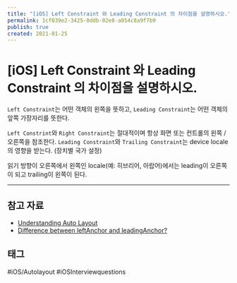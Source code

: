 ```yaml
---
title: "[iOS] Left Constraint 와 Leading Constraint 의 차이점을 설명하시오."
permalink: 1cf039e2-3425-0ddb-02e8-a054c8a9f7b9
publish: true
created: 2021-01-25
---
```


# \[iOS] Left Constraint 와 Leading Constraint 의 차이점을 설명하시오.

`Left Constraint`는 어떤 객체의 왼쪽을 뜻하고, `Leading Constraint`는 어떤 객체의 앞쪽 가장자리를 뜻한다.

`Left Constrint`와 `Right Constraint`는 절대적이며 항상 화면 또는 컨트롤의 왼쪽 / 오른쪽을 참조한다. `Leading Constraint`와 `Trailing Constraint`는 device locale의 영향을 받는다. (장치별 국가 설정)

읽기 방향이 오른쪽에서 왼쪽인 locale(예: 히브리어, 아랍어)에서는 leading이 오른쪽이 되고 trailing이 왼쪽이 된다.

---

## 참고 자료

- [Understanding Auto Layout](https://developer.apple.com/library/archive/documentation/UserExperience/Conceptual/AutolayoutPG/index.html#//apple_ref/doc/uid/TP40010853-CH7-SW1)
- [Difference between leftAnchor and leadingAnchor?](https://stackoverflow.com/questions/32981532/difference-between-leftanchor-and-leadinganchor/32981750)

## 태그

#iOS/Autolayout #iOSInterviewquestions